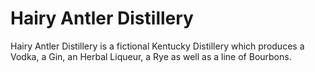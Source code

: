 # Hairy Antler Distillery

Hairy Antler Distillery is a fictional Kentucky Distillery which produces a Vodka, a Gin, an Herbal Liqueur, a Rye as well as a line of Bourbons.
